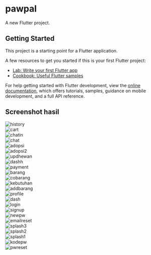 # pawpal

A new Flutter project.

## Getting Started

This project is a starting point for a Flutter application.

A few resources to get you started if this is your first Flutter project:

- [Lab: Write your first Flutter app](https://docs.flutter.dev/get-started/codelab)
- [Cookbook: Useful Flutter samples](https://docs.flutter.dev/cookbook)

For help getting started with Flutter development, view the
[online documentation](https://docs.flutter.dev/), which offers tutorials,
samples, guidance on mobile development, and a full API reference.

## Screenshot hasil

![history](https://github.com/Janis-byteTheDust/Tugas-akhir-Pawpal-/raw/main/images/history.png)  
![cart](https://github.com/Janis-byteTheDust/Tugas-akhir-Pawpal-/raw/main/images/cart.png)  
![chatin](https://github.com/Janis-byteTheDust/Tugas-akhir-Pawpal-/raw/main/images/chatin.png)  
![chat](https://github.com/Janis-byteTheDust/Tugas-akhir-Pawpal-/raw/main/images/chat.png)  
![adopsi](https://github.com/Janis-byteTheDust/Tugas-akhir-Pawpal-/raw/main/images/adopsi.png)  
![adopsi2](https://github.com/Janis-byteTheDust/Tugas-akhir-Pawpal-/raw/main/images/adopsi2.png)  
![updhewan](https://github.com/Janis-byteTheDust/Tugas-akhir-Pawpal-/raw/main/images/updhewan.png)  
![dashh](https://github.com/Janis-byteTheDust/Tugas-akhir-Pawpal-/raw/main/images/dashh.png)  
![payment](https://github.com/Janis-byteTheDust/Tugas-akhir-Pawpal-/raw/main/images/payment.png)  
![barang](https://github.com/Janis-byteTheDust/Tugas-akhir-Pawpal-/raw/main/images/barang.png)  
![cobarang](https://github.com/Janis-byteTheDust/Tugas-akhir-Pawpal-/raw/main/images/cobarang.png)  
![kebutuhan](https://github.com/Janis-byteTheDust/Tugas-akhir-Pawpal-/raw/main/images/kebutuhan.png)  
![addbarang](https://github.com/Janis-byteTheDust/Tugas-akhir-Pawpal-/raw/main/images/addbarang.png)  
![profile](https://github.com/Janis-byteTheDust/Tugas-akhir-Pawpal-/raw/main/images/profile.png)  
![dash](https://github.com/Janis-byteTheDust/Tugas-akhir-Pawpal-/raw/main/images/dash.png)  
![login](https://github.com/Janis-byteTheDust/Tugas-akhir-Pawpal-/raw/main/images/login.png)  
![signup](https://github.com/Janis-byteTheDust/Tugas-akhir-Pawpal-/raw/main/images/signup.png)  
![newpw](https://github.com/Janis-byteTheDust/Tugas-akhir-Pawpal-/raw/main/images/newpw.png)  
![emailreset](https://github.com/Janis-byteTheDust/Tugas-akhir-Pawpal-/raw/main/images/emailreset.png)  
![splash3](https://github.com/Janis-byteTheDust/Tugas-akhir-Pawpal-/raw/main/images/splash3.png)  
![splash2](https://github.com/Janis-byteTheDust/Tugas-akhir-Pawpal-/raw/main/images/splash2.png)  
![splash1](https://github.com/Janis-byteTheDust/Tugas-akhir-Pawpal-/raw/main/images/splash1.png)  
![kodepw](https://github.com/Janis-byteTheDust/Tugas-akhir-Pawpal-/raw/main/images/kodepw.png)  
![pwreset](https://github.com/Janis-byteTheDust/Tugas-akhir-Pawpal-/raw/main/images/pwreset.png)  

